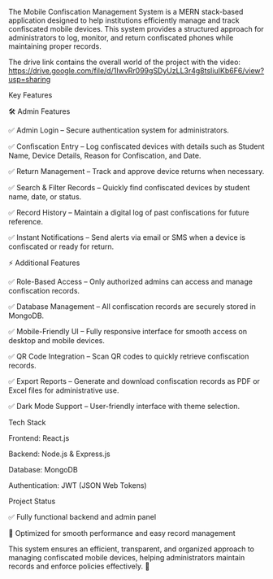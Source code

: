 The Mobile Confiscation Management System is a MERN stack-based application designed to help institutions efficiently manage and track confiscated mobile devices. This system provides a structured approach for administrators to log, monitor, and return confiscated phones while maintaining proper records.

The drive link contains the overall world of the project with the video:
https://drive.google.com/file/d/1IwvRr099gSDyUzLL3r4g8tsIiuIKb6F6/view?usp=sharing

Key Features

🛠 Admin Features

✅ Admin Login – Secure authentication system for administrators.

✅ Confiscation Entry – Log confiscated devices with details such as Student Name, Device Details, Reason for Confiscation, and Date.

✅ Return Management – Track and approve device returns when necessary.

✅ Search & Filter Records – Quickly find confiscated devices by student name, date, or status.

✅ Record History – Maintain a digital log of past confiscations for future reference.

✅ Instant Notifications – Send alerts via email or SMS when a device is confiscated or ready for return.

⚡ Additional Features

✅ Role-Based Access – Only authorized admins can access and manage confiscation records.

✅ Database Management – All confiscation records are securely stored in MongoDB.

✅ Mobile-Friendly UI – Fully responsive interface for smooth access on desktop and mobile devices.

✅ QR Code Integration – Scan QR codes to quickly retrieve confiscation records.

✅ Export Reports – Generate and download confiscation records as PDF or Excel files for administrative use.

✅ Dark Mode Support – User-friendly interface with theme selection.

Tech Stack

Frontend: React.js

Backend: Node.js & Express.js

Database: MongoDB

Authentication: JWT (JSON Web Tokens)


Project Status

✅ Fully functional backend and admin panel

🚀 Optimized for smooth performance and easy record management

This system ensures an efficient, transparent, and organized approach to managing confiscated mobile devices, helping administrators maintain records and enforce policies effectively. 📲
